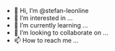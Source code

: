 - 👋 Hi, I’m @stefan-leonline
- 👀 I’m interested in ...
- 🌱 I’m currently learning ...
- 💞️ I’m looking to collaborate on ...
- 📫 How to reach me ...

<!---
stefan-leonline/stefan-leonline is a ✨ special ✨ repository because its `README.md` (this file) appears on your GitHub profile.
You can click the Preview link to take a look at your changes.
--->
